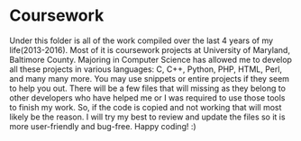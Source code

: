 # Coursework

Under this folder is all of the work compiled over the last 4 years of my life(2013-2016). Most of it is coursework projects at University of Maryland, Baltimore County. Majoring in Computer Science has allowed me to develop all these projects in various languages: C, C++, Python, PHP, HTML, Perl, and many many more. You may use snippets or entire projects if they seem to help you out. There will be a few files that will missing as they belong to other developers who have helped me or I was required to use those tools to finish my work. So, if the code is copied and not working that will most likely be the reason. I will try my best to review and update the files so it is more user-friendly and bug-free. Happy coding! :) 